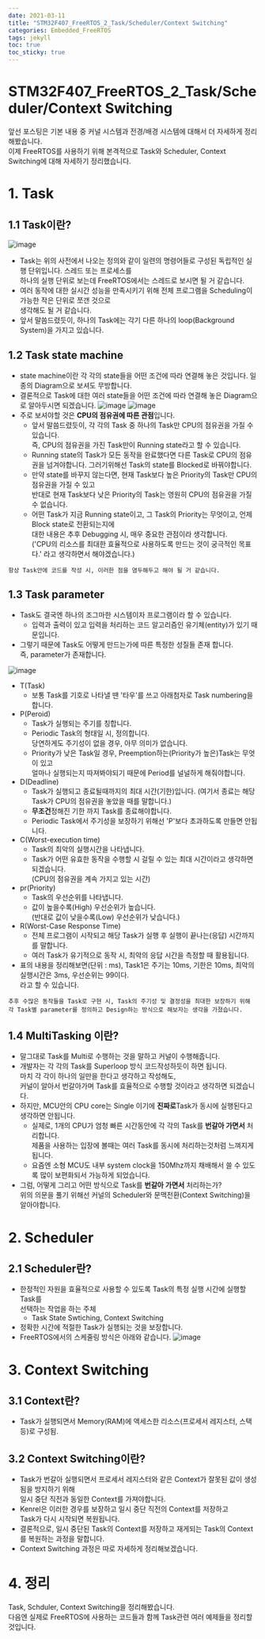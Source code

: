 ```yaml
---
date: 2021-03-11
title: "STM32F407_FreeRTOS_2_Task/Scheduler/Context Switching"
categories: Embedded_FreeRTOS
tags: jekyll
toc: true  
toc_sticky: true 
---
```


STM32F407_FreeRTOS_2_Task/Scheduler/Context Switching
=============
앞선 포스팅은 기본 내용 중 커널 시스템과 전경/배경 시스템에 대해서 더 자세하게 정리해봤습니다.    
이제 FreeRTOS를 사용하기 위해 본격적으로 Task와 Scheduler, Context Switching에 대해 자세하기 정리했습니다.

# 1. Task
## 1.1 Task이란?
![image](https://user-images.githubusercontent.com/79636864/110773132-c0bdb080-829f-11eb-8b27-6d7cdd3e9182.png)
* Task는 위의 사전에서 나오는 정의와 같이 일련의 명령어들로 구성된 독립적인 실행 단위입니다. 스레드 또는 프로세스를    
  하나의 실행 단위로 보는데 FreeRTOS에서는 스레드로 보시면 될 거 같습니다.
* 여러 동작에 대한 실시간 성능을 만족시키기 위해 전체 프로그램을 Scheduling이 가능한 작은 단위로 쪼갠 것으로    
  생각해도 될 거 같습니다.
* 앞서 말씀드렸듯이, 하나의 Task에는 각기 다른 하나의 loop(Background System)을 가지고 있습니다.    

## 1.2 Task state machine
* state machine이란 각 각의 state들을 어떤 조건에 따라 연결해 놓은 것입니다. 일종의 Diagram으로 보셔도 무방합니다.
* 결론적으로 Task에 대한 여러 state들을 어떤 조건에 따라 연결해 놓은 Diagram으로 알아두시면 되겠습니다.
![image](https://user-images.githubusercontent.com/79636864/110773994-ac2de800-82a0-11eb-9a29-b584e24e2088.png)
![image](https://user-images.githubusercontent.com/79636864/110774087-c49e0280-82a0-11eb-9292-79a3e241e453.png)
* 주로 보셔야할 것은 **CPU의 점유권에 따른 관점**입니다.
    * 앞서 말씀드렸듯이, 각 각의 Task 중 하나의 Task만 CPU의 점유권을 가질 수 있습니다.    
      즉, CPU의 점유권을 가진 Task만이 Running state라고 할 수 있습니다.
    * Running state의 Task가 모든 동작을 완료했다면 다른 Task로 CPU의 점유권을 넘겨야합니다.
      그러기위해선 Task의 state를 Blocked로 바꿔야합니다.
    * 만약 state를 바꾸지 않는다면, 현재 Task보다 높은 Priority의 Task만 CPU의 점유권을 가질 수 있고    
      반대로 현재 Task보다 낮은 Priority의 Task는 영원히 CPU의 점유권을 가질 수 없습니다.
    * 어떤 Task가 지금 Running state이고, 그 Task의 Priority는 무엇이고, 언제 Block state로 전환되는지에    
      대한 내용은 추후 Debugging 시, 매우 중요한 관점이라 생각합니다.    
      ('CPU의 리소스를 최대한 효율적으로 사용하도록 만드는 것이 궁극적인 목표다.' 라고 생각하면서 해야겠습니다.)
```
항상 Task안에 코드를 작성 시, 이러한 점을 염두해두고 해야 될 거 같습니다.
```

## 1.3 Task parameter
* Task도 결국엔 하나의 조그마한 시스템이자 프로그램이라 할 수 있습니다.
    * 입력과 출력이 있고 입력을 처리하는 코드 알고리즘인 유기체(entity)가 있기 때문입니다.
* 그렇기 때문에 Task도 어떻게 만드는가에 따른 특정한 성질들 존재 합니다.    
  즉, parameter가 존재합니다.

![image](https://user-images.githubusercontent.com/79636864/110778482-bf8f8200-82a5-11eb-9f17-3b73e35bf1b1.png)

* T(Task)
    * 보통 Task를 기호로 나타낼 땐 '타우'를 쓰고 아래첨자로 Task numbering을 합니다.
* P(Peroid)    
    * Task가 실행되는 주기를 칭합니다.
    * Periodic Task의 형태일 시, 정의합니다.    
      당연하게도 주기성이 없을 경우, 아무 의미가 없습니다.
    * Priority가 낮은 Task일 경우, Preemption하는(Priority가 높은)Task는 무엇이 있고    
      얼마나 실행되는지 따져봐야되기 때문에 Period를 널널하게 해줘야합니다.
* D(Deadline)
    * Task가 실행되고 종료될때까지의 최대 시간(기한)입니다.
      (여기서 종료는 해당 Task가 CPU의 점유권을 놓았을 때를 말합니다.)    
    * **무조건**정해진 기한 까지 Task를 종료해야합니다.
    * Periodic Task에서 주기성을 보장하기 위해선 'P'보다 초과하도록 만들면 안됩니다.
* C(Worst-execution time)
    * Task의 최악의 실행시간을 나타냅니다.
    * Task가 어떤 유효한 동작을 수행할 시 걸릴 수 있는 최대 시간이라고 생각하면 되겠습니다.    
      (CPU의 점유권을 계속 가지고 있는 시간)
* pr(Priority)
    * Task의 우선순위를 나타냅니다.
    * 값이 높을수록(High) 우선순위가 높습니다.    
      (반대로 값이 낮을수록(Low) 우선순위가 낮습니다.)
* R(Worst-Case Response Time)
    * 전체 프로그램이 시작되고 해당 Task가 실행 후 실행이 끝나는(응답) 시간까지를 말합니다.
    * 여러 Task가 유기적으로 동작 시, 최악의 응답 시간을 측정할 때 활용됩니다.
* 표의 내용을 정리해보면(단위 : ms), Task1은 주기는 10ms, 기한은 10ms, 최악의 실행시간은 3ms, 우선순위는 99이다.    
  라고 할 수 있습니다.
```
추후 수많은 동작들을 Task로 구현 시, Task의 주기성 및 결정성을 최대한 보장하기 위해    
각 Task별 parameter를 정의하고 Design하는 방식으로 해보자는 생각을 가졌습니다. 
```

## 1.4 MultiTasking 이란?
* 말그대로 Task를 Multi로 수행하는 것을 말하고 커널이 수행해줍니다.
* 개발자는 각 각의 Task를 Superloop 방식 코드작성하듯이 하면 됩니다.    
  마치 각 각이 하나의 일만을 한다고 생각하고 작성해도,    
  커널이 알아서 번갈아가며 Task를 효율적으로 수행할 것이라고 생각하면 되겠습니다.
* 하지만, MCU안의 CPU core는 Single 이기에 **진짜로**Task가 동시에 실행된다고 생각하면 안됩니다.
    * 실제로, 1개의 CPU가 엄청 빠른 시간동안에 각 각의 Task를 **번갈아 가면서** 처리합니다.    
      제품을 사용하는 입장에 볼때는 여러 Task를 동시에 처리하는것처럼 느껴지게 됩니다.
    * 요즘엔 소형 MCU도 내부 system clock을 150Mhz까지 채배해서 쓸 수 있도록 많이 보편화되서 가능하게 되었습니다.
* 그럼, 어떻게 그리고 어떤 방식으로 Task를 **번갈아 가면서** 처리하는가?    
  위의 의문을 풀기 위해선 커널의 Scheduler와 문맥전환(Context Switching)을 알아야합니다.
  
# 2. Scheduler
## 2.1 Scheduler란?
* 한정적인 자원을 효율적으로 사용할 수 있도록 Task의 특정 실행 시간에 실행할 Task를    
  선택하는 작업을 하는 주체
    * Task State Swtiching, Context Switching
* 정확한 시간에 적절한 Task가 실행되는 것을 보장합니다.
* FreeRTOS에서의 스케줄링 방식은 아래와 같습니다.
![image](https://user-images.githubusercontent.com/79636864/110783725-26b03500-82ac-11eb-9a44-2daeaa6b51a5.png)

# 3. Context Switching
## 3.1 Context란?
* Task가 실행되면서 Memory(RAM)에 액세스한 리소스(프로세서 레지스터, 스택 등)로 구성됨.
## 3.2 Context Switching이란?
* Task가 번갈아 실행되면서 프로세서 레지스터와 같은 Context가 잘못된 값이 생성됨을 방지하기 위해    
  일시 중단 직전과 동일한 Context를 가져야합니다.
* Kenrel은 이러한 경우를 보장하고 일시 중단 직전의 Context를 저장하고    
  Task가 다시 시작되면 복원됩니다.
* 결론적으로, 일시 중단된 Task의 Context를 저장하고 재게되는 Task의 Context를 복원하는 과정을 말합니다.
* Context Switching 과정은 따로 자세하게 정리해보겠습니다.

# 4. 정리
Task, Schduler, Context Switching을 정리해봤습니다.    
다음엔 실제로 FreeRTOS에 사용하는 코드들과 함께 Task관련 여러 예제들을 정리할 것입니다.


